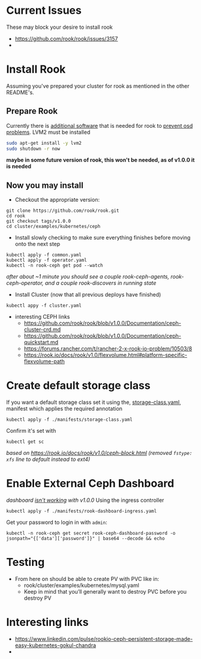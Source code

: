 # Current Issues
These may block your desire to install rook

- https://github.com/rook/rook/issues/3157
- 


# Install Rook

Assuming you've prepared your cluster for rook as mentioned in the other README's.

## Prepare Rook
Currently there is [additional software](https://github.com/rook/rook/issues/2591) that is needed for rook to [prevent osd problems](https://github.com/bigbitbus/rook/commit/5668131853bf57f20b86508049bd713b44befe0d). LVM2 must be installed
```bash
sudo apt-get install -y lvm2
sudo shutdown -r now
```
**maybe in some future version of rook, this won't be needed, as of v1.0.0 it is needed**

## Now you may install
- Checkout the appropriate version:
```
git clone https://github.com/rook/rook.git
cd rook
git checkout tags/v1.0.0
cd cluster/examples/kubernetes/ceph
```
- Install slowly checking to make sure everything finishes before moving onto the next step
```
kubectl apply -f common.yaml
kubectl apply -f operator.yaml
kubectl -n rook-ceph get pod --watch
```
*after about ~1 minute you should see a couple rook-ceph-agents, rook-ceph-operator, and a couple rook-discovers in running state*
- Install Cluster (now that all previous deploys have finished)
```
kubectl appy -f cluster.yaml
```

- interesting CEPH links
    - https://github.com/rook/rook/blob/v1.0.0/Documentation/ceph-cluster-crd.md
    - https://github.com/rook/rook/blob/v1.0.0/Documentation/ceph-quickstart.md
    - https://forums.rancher.com/t/rancher-2-x-rook-io-problem/10503/8
    - https://rook.io/docs/rook/v1.0/flexvolume.html#platform-specific-flexvolume-path

# Create default storage class
If you want a default storage class set it using  the, [storage-class.yaml](./manifests/storage-class.yaml), manifest which applies the required annotation
```
kubectl apply -f ./manifests/storage-class.yaml
```
Confirm it's set with 
```
kubectl get sc
```
*based on https://rook.io/docs/rook/v1.0/ceph-block.html (removed `fstype: xfs` line to default instead to ext4)*

# Enable External Ceph Dashboard
*dashboard [isn't working](https://github.com/rook/rook/issues/3106) with v1.0.0*
Using the ingress controller 

```
kubectl apply -f ./manifests/rook-dashboard-ingress.yaml
```
Get your password to login in with `admin`:
```
kubectl -n rook-ceph get secret rook-ceph-dashboard-password -o jsonpath="{['data']['password']}" | base64 --decode && echo
```

# Testing
- From here on should be able to create PV with PVC like in:
    - rook/cluster/examples/kubernetes/mysql.yaml
    - Keep in mind that you’ll generally want to destroy PVC before you destroy PV

# Interesting links
- https://www.linkedin.com/pulse/rookio-ceph-persistent-storage-made-easy-kubernetes-gokul-chandra
- 
